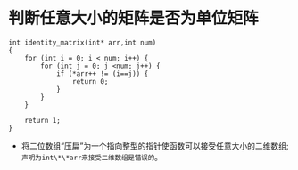 # 判断任意大小的矩阵是否为单位矩阵

```
int identity_matrix(int* arr,int num)
{
	for (int i = 0; i < num; i++) {
		for (int j = 0; j <num; j++) {
			if (*arr++ != (i==j)) {
				return 0;
			}
		}
	}

	return 1;
}
```
* 将二位数组“压扁”为一个指向整型的指针使函数可以接受任意大小的二维数组;`声明为int\*\*arr来接受二维数组是错误的`。

